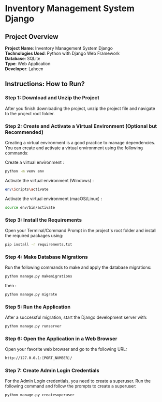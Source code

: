 # Inventory Management System Django

## Project Overview
**Project Name**: Inventory Management System Django  
**Technologies Used**: Python with Django Web Framework  
**Database**: SQLite  
**Type**: Web Application  
**Developer**: Lahcen

## Instructions: How to Run?

### Step 1: Download and Unzip the Project
After you finish downloading the project, unzip the project file and navigate to the project root folder.

### Step 2: Create and Activate a Virtual Environment (Optional but Recommended)
Creating a virtual environment is a good practice to manage dependencies. You can create and activate a virtual environment using the following commands:

Create a virtual environment :
```bash
python -m venv env
```

Activate the virtual environment (Windows) :
```bash
env\Scripts\activate
```

Activate the virtual environment (macOS/Linux) :
```bash
source env/bin/activate
```

### Step 3: Install the Requirements
Open your Terminal/Command Prompt in the project's root folder and install the required packages using:

```bash
pip install -r requirements.txt
```

### Step 4: Make Database Migrations
Run the following commands to make and apply the database migrations:

```bash
python manage.py makemigrations
```

then :
```bash
python manage.py migrate
```

### Step 5: Run the Application
After a successful migration, start the Django development server with:

```bash
python manage.py runserver
```

### Step 6: Open the Application in a Web Browser
Open your favorite web browser and go to the following URL:

```bash
http://127.0.0.1:[PORT_NUMBER]/
```

### Step 7: Create Admin Login Credentials
For the Admin Login credentials, you need to create a superuser. Run the following command and follow the prompts to create a superuser:

```bash
python manage.py createsuperuser
```